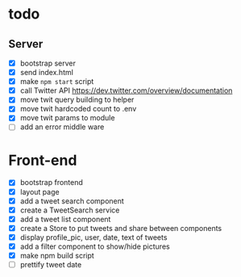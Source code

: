 # todo

## Server

* [x] bootstrap server
* [x] send index.html
* [x] make `npm start` script
* [x] call Twitter API https://dev.twitter.com/overview/documentation
* [x] move twit query building to helper
* [x] move twit hardcoded count to .env
* [x] move twit params to module
* [ ] add an error middle ware

# Front-end

* [x] bootstrap frontend
* [x] layout page
* [x] add a tweet search component
* [x] create a TweetSearch service
* [x] add a tweet list component
* [x] create a Store to put tweets and share between components
* [x] display profile_pic, user, date, text of tweets
* [x] add a filter component to show/hide pictures
* [x] make npm build script
* [ ] prettify tweet date

